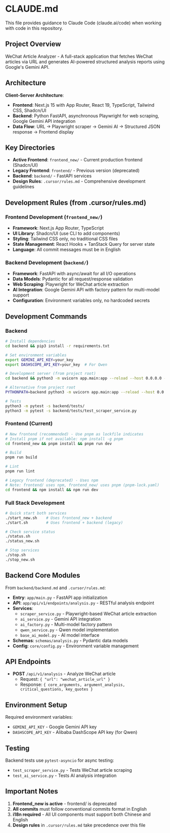 # CLAUDE.md

This file provides guidance to Claude Code (claude.ai/code) when working with code in this repository.

## Project Overview

WeChat Article Analyzer - A full-stack application that fetches WeChat articles via URL and generates AI-powered structured analysis reports using Google's Gemini API.

## Architecture

**Client-Server Architecture**:
- **Frontend**: Next.js 15 with App Router, React 19, TypeScript, Tailwind CSS, Shadcn/UI
- **Backend**: Python FastAPI, asynchronous Playwright for web scraping, Google Gemini API integration
- **Data Flow**: URL → Playwright scraper → Gemini AI → Structured JSON response → Frontend display

## Key Directories

- **Active Frontend**: `frontend_new/` - Current production frontend (Shadcn/UI)
- **Legacy Frontend**: `frontend/` - Previous version (deprecated)
- **Backend**: `backend/` - FastAPI services
- **Design Rules**: `.cursor/rules.md` - Comprehensive development guidelines

## Development Rules (from .cursor/rules.md)

### Frontend Development (`frontend_new/`)
- **Framework**: Next.js App Router, TypeScript
- **UI Library**: Shadcn/UI (use CLI to add components)
- **Styling**: Tailwind CSS only, no traditional CSS files
- **State Management**: React Hooks + TanStack Query for server state
- **Language**: All commit messages must be in English

### Backend Development (`backend/`)
- **Framework**: FastAPI with async/await for all I/O operations
- **Data Models**: Pydantic for all request/response validation
- **Web Scraping**: Playwright for WeChat article extraction
- **AI Integration**: Google Gemini API with factory pattern for multi-model support
- **Configuration**: Environment variables only, no hardcoded secrets

## Development Commands

### Backend
```bash
# Install dependencies
cd backend && pip3 install -r requirements.txt

# Set environment variables
export GEMINI_API_KEY=your_key
export DASHSCOPE_API_KEY=your_key  # For Qwen

# Development server (from project root)
cd backend && python3 -m uvicorn app.main:app --reload --host 0.0.0.0 --port 8000

# Alternative from project root
PYTHONPATH=backend python3 -m uvicorn app.main:app --reload --host 0.0.0.0 --port 8000

# Tests
python3 -m pytest -s backend/tests/
python3 -m pytest -s backend/tests/test_scraper_service.py
```

### Frontend (Current)
```bash
# New frontend (recommended) - Use pnpm as lockfile indicates
# Install pnpm if not available: npm install -g pnpm
cd frontend_new && pnpm install && pnpm run dev

# Build
pnpm run build

# Lint
pnpm run lint

# Legacy frontend (deprecated) - Uses npm
# Note: frontend/ uses npm, frontend_new/ uses pnpm (pnpm-lock.yaml)
cd frontend && npm install && npm run dev
```

### Full Stack Development
```bash
# Quick start both services
./start_new.sh    # Uses frontend_new + backend
./start.sh        # Uses frontend + backend (legacy)

# Check service status
./status.sh
./status_new.sh

# Stop services
./stop.sh
./stop_new.sh
```

## Backend Core Modules

From `backend/backend.md` and `.cursor/rules.md`:
- **Entry**: `app/main.py` - FastAPI app initialization
- **API**: `app/api/v1/endpoints/analysis.py` - RESTful analysis endpoint
- **Services**:
  - `scraper_service.py` - Playwright-based WeChat article extraction
  - `ai_service.py` - Gemini API integration
  - `ai_factory.py` - Multi-model factory pattern
  - `qwen_service.py` - Qwen model implementation
  - `base_ai_model.py` - AI model interface
- **Schemas**: `schemas/analysis.py` - Pydantic data models
- **Config**: `core/config.py` - Environment variable management

## API Endpoints

- **POST** `/api/v1/analysis` - Analyze WeChat article
  - Request: `{ "url": "wechat_article_url" }`
  - Response: `{ core_arguments, argument_analysis, critical_questions, key_quotes }`

## Environment Setup

Required environment variables:
- `GEMINI_API_KEY` - Google Gemini API key
- `DASHSCOPE_API_KEY` - Alibaba DashScope API key (for Qwen)

## Testing

Backend tests use `pytest-asyncio` for async testing:
- `test_scraper_service.py` - Tests WeChat article scraping
- `test_ai_service.py` - Tests AI analysis integration

## Important Notes

1. **Frontend_new is active** - frontend/ is deprecated
2. **All commits** must follow conventional commits format in English
3. **i18n required** - All UI components must support both Chinese and English
4. **Design rules** in `.cursor/rules.md` take precedence over this file